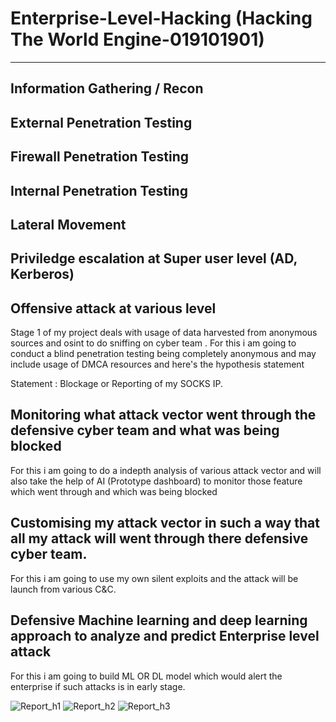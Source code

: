 # Enterprise-Level-Hacking (Hacking The World Engine-019101901)
-------------------------------------------------
Information Gathering / Recon
-------------------------------------------------------------------------
External Penetration Testing
--------------------------------------------------------------------------
Firewall Penetration Testing
-------------------------------------------------------------------------
Internal Penetration Testing
------------------------------------------------------------------------
                 
                           
Lateral Movement
------------------------------------------------------------------------
Priviledge escalation at Super user level (AD, Kerberos)
------------------------------------------------------------------------
Offensive attack at various level
-------------------------------------------------
Stage 1 of my project deals with usage of data harvested from anonymous sources and osint to do sniffing on cyber team .
For this i am going to conduct a blind penetration testing being completely anonymous and may include usage of DMCA resources and here's the hypothesis statement 

Statement : Blockage or Reporting of my SOCKS IP.

Monitoring what attack vector went through the defensive cyber team and what was being blocked 
----------------------------------------------------------------------------------------------------
For this i am going to do a indepth analysis of various attack vector and will also take the help of 
AI (Prototype dashboard) to monitor those feature which went through and which was being blocked

Customising my attack vector in such a way that all my attack will went through there defensive cyber team.
--------------------------------------------------------------------------------------------------------------
For this i am going to use my own silent exploits and the attack will be launch from various C&C.

Defensive  Machine learning and deep learning approach to analyze and predict Enterprise level attack 
------------------------------------------------------------------------------------------------------
For this i am going to build ML OR DL model which would alert the enterprise if such attacks is in early stage.

![Report_h1](https://user-images.githubusercontent.com/55708909/92122900-a6e77080-ee19-11ea-9199-9c7537cf6a7d.png)
![Report_h2](https://user-images.githubusercontent.com/55708909/92123404-3b51d300-ee1a-11ea-89bc-1dbd54460685.png)
![Report_h3](https://user-images.githubusercontent.com/55708909/92123416-40168700-ee1a-11ea-921a-505e83f8b1f6.png)
